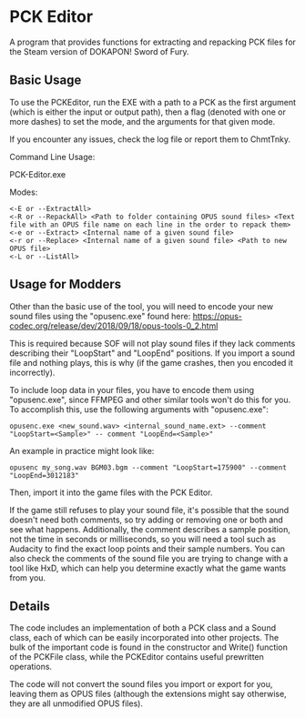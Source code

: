 # PCK Editor

 A program that provides functions for extracting and repacking PCK files for the Steam version of DOKAPON! Sword of Fury.

## Basic Usage

To use the PCKEditor, run the EXE with a path to a PCK as the first argument (which is either the input or output path), then a flag (denoted with one or more dashes) to set the mode, and the arguments for that given mode.

If you encounter any issues, check the log file or report them to ChmtTnky.

Command Line Usage:

PCK-Editor.exe <Path to PCK File> <Mode> <Options>

Modes:
```
<-E or --ExtractAll>
<-R or --RepackAll> <Path to folder containing OPUS sound files> <Text file with an OPUS file name on each line in the order to repack them>
<-e or --Extract> <Internal name of a given sound file>
<-r or --Replace> <Internal name of a given sound file> <Path to new OPUS file>
<-L or --ListAll>
```

## Usage for Modders

Other than the basic use of the tool, you will need to encode your new sound files using the "opusenc.exe" found here: https://opus-codec.org/release/dev/2018/09/18/opus-tools-0_2.html

This is required because SOF will not play sound files if they lack comments describing their "LoopStart" and "LoopEnd" positions. If you import a sound file and nothing plays, this is why (if the game crashes, then you encoded it incorrectly).

To include loop data in your files, you have to encode them using "opusenc.exe", since FFMPEG and other similar tools won't do this for you. To accomplish this, use the following arguments with "opusenc.exe":

`opusenc.exe <new_sound.wav> <internal_sound_name.ext> --comment "LoopStart=<Sample>" -- comment "LoopEnd=<Sample>"`

An example in practice might look like:

`opusenc my_song.wav BGM03.bgm --comment "LoopStart=175900" --comment "LoopEnd=3012183"`

Then, import it into the game files with the PCK Editor.

If the game still refuses to play your sound file, it's possible that the sound doesn't need both comments, so try adding or removing one or both and see what happens. Additionally, the comment describes a sample position, not the time in seconds or milliseconds, so you will need a tool such as Audacity to find the exact loop points and their sample numbers. You can also check the comments of the sound file you are trying to change with a tool like HxD, which can help you determine exactly what the game wants from you.

## Details
The code includes an implementation of both a PCK class and a Sound class, each of which can be easily incorporated into other projects. The bulk of the important code is found in the constructor and Write() function of the PCKFile class, while the PCKEditor contains useful prewritten operations.

The code will not convert the sound files you import or export for you, leaving them as OPUS files (although the extensions might say otherwise, they are all unmodified OPUS files).
